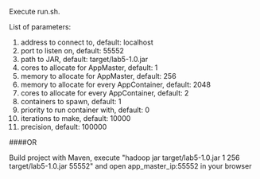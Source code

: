 Execute run.sh.

List of parameters:  
1. address to connect to, default: localhost  
2. port to listen on, default: 55552  
3. path to JAR, default: target/lab5-1.0.jar  
4. cores to allocate for AppMaster, default: 1  
5. memory to allocate for AppMaster, default: 256  
6. memory to allocate for every AppContainer, default: 2048  
7. cores to allocate for every AppContainer, default: 2  
8. containers to spawn, default: 1  
9. priority to run container with, default: 0  
10. iterations to make, default: 10000  
11. precision, default: 100000  

####OR

Build project with Maven, execute "hadoop jar target/lab5-1.0.jar 1 256 target/lab5-1.0.jar 55552" and open app_master_ip:55552 in your browser

